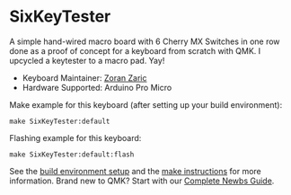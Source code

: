 # SixKeyTester

A simple hand-wired macro board with 6 Cherry MX Switches in one row done as a proof of concept for a keyboard from scratch with QMK.  I upcycled a keytester to a macro pad. Yay!

* Keyboard Maintainer: [Zoran Zaric](https://github.com/zoranzaric)
* Hardware Supported: Arduino Pro Micro

Make example for this keyboard (after setting up your build environment):

    make SixKeyTester:default

Flashing example for this keyboard:

    make SixKeyTester:default:flash

See the [build environment setup](https://docs.qmk.fm/#/getting_started_build_tools) and the [make instructions](https://docs.qmk.fm/#/getting_started_make_guide) for more information. Brand new to QMK? Start with our [Complete Newbs Guide](https://docs.qmk.fm/#/newbs).
